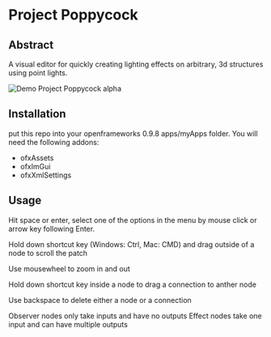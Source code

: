 Project Poppycock
================

Abstract
------

A visual editor for quickly creating lighting effects on arbitrary, 3d structures using point lights.

![Demo Project Poppycock alpha](https://github.com/schulterklopfer/ProjectPoppycock/raw/master/demo.gif)

Installation
------

put this repo into your openframeworks 0.9.8 apps/myApps folder.
You will need the following addons:

* ofxAssets
* ofxImGui
* ofxXmlSettings


Usage
------

Hit space or enter, select one of the options in the menu by mouse click or arrow key following Enter.

Hold down shortcut key (Windows: Ctrl, Mac: CMD) and drag outside of a node to scroll the patch

Use mousewheel to zoom in and out

Hold down shortcut key inside a node to drag a connection to anther node

Use backspace to delete either a node or a connection

Observer nodes only take inputs and have no outputs
Effect nodes take one input and can have multiple outputs

